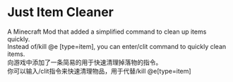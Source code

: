 # Just Item Cleaner
A Minecraft Mod that added a simplified command to clean up items quickly.  
Instead of/kill @e [type=item], you can enter/clit command to quickly clean items.  
向游戏中添加了一条简易的用于快速清理掉落物的指令。  
你可以输入/clit指令来快速清理物品，用于代替/kill @e[type=item]
